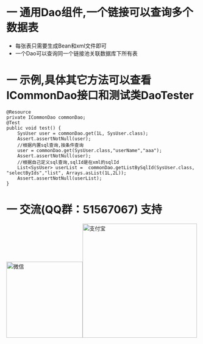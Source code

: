 # 一 通用Dao组件,一个链接可以查询多个数据表
- 每张表只需要生成Bean和xml文件即可
- 一个Dao可以查询同一个链接池关联数据库下所有表

# 一 示例,具体其它方法可以查看ICommonDao接口和测试类DaoTester

    @Resource
    private ICommonDao commonDao;
    @Test
    public void test() {
        SysUser user = commonDao.get(1L, SysUser.class);
        Assert.assertNotNull(user);
        //根据内置sql查询,按条件查询
        user = commonDao.get(SysUser.class,"userName","aaa");
        Assert.assertNotNull(user);
        //根据自己定义sql查询,sqlId是在xml的sqlId
        List<SysUser> userList =  commonDao.getListBySqlId(SysUser.class, "selectByIds","list", Arrays.asList(1L,2L));
        Assert.assertNotNull(userList);
    }

# 一 交流(QQ群：51567067) 支持
<img src="https://github.com/MoneyHacker/simple/blob/master/simple_wx.jpg" alt="微信" width="200px" height="200px"/><img src="https://github.com/MoneyHacker/simple/blob/master/simple_zfb.png" alt="支付宝" width="300px" height="300px"/>




